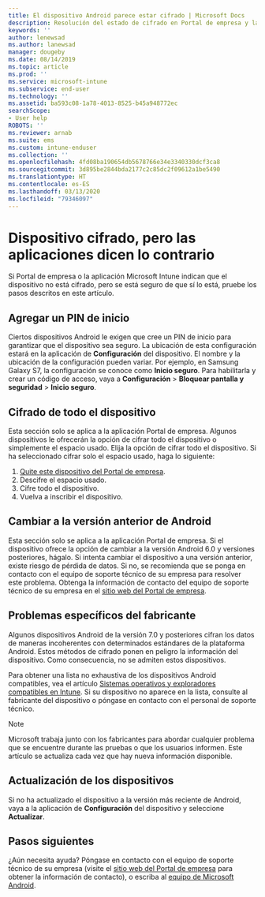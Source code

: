 ```yaml
---
title: El dispositivo Android parece estar cifrado | Microsoft Docs
description: Resolución del estado de cifrado en Portal de empresa y la aplicación Microsoft Intune
keywords: ''
author: lenewsad
ms.author: lanewsad
manager: dougeby
ms.date: 08/14/2019
ms.topic: article
ms.prod: ''
ms.service: microsoft-intune
ms.subservice: end-user
ms.technology: ''
ms.assetid: ba593c08-1a78-4013-8525-b45a948772ec
searchScope:
- User help
ROBOTS: ''
ms.reviewer: arnab
ms.suite: ems
ms.custom: intune-enduser
ms.collection: ''
ms.openlocfilehash: 4fd08ba190654db5678766e34e3340330dcf3ca8
ms.sourcegitcommit: 3d895be2844bda2177c2c85dc2f09612a1be5490
ms.translationtype: HT
ms.contentlocale: es-ES
ms.lasthandoff: 03/13/2020
ms.locfileid: "79346097"
---
```

# <a name="device-encrypted-but-apps-say-otherwise"></a>Dispositivo cifrado, pero las aplicaciones dicen lo contrario

Si Portal de empresa o la aplicación Microsoft Intune indican que el dispositivo no está cifrado, pero se está seguro de que sí lo está, pruebe los pasos descritos en este artículo.  

## <a name="add-a-startup-pin"></a>Agregar un PIN de inicio

Ciertos dispositivos Android le exigen que cree un PIN de inicio para garantizar que el dispositivo sea seguro. La ubicación de esta configuración estará en la aplicación de **Configuración** del dispositivo. El nombre y la ubicación de la configuración pueden variar. Por ejemplo, en Samsung Galaxy S7, la configuración se conoce como **Inicio seguro**. Para habilitarla y crear un código de acceso, vaya a **Configuración** > **Bloquear pantalla y seguridad** > **Inicio seguro**.  

## <a name="encrypt-the-entire-device"></a>Cifrado de todo el dispositivo

Esta sección solo se aplica a la aplicación Portal de empresa. Algunos dispositivos le ofrecerán la opción de cifrar todo el dispositivo o simplemente el espacio usado. Elija la opción de cifrar todo el dispositivo. Si ha seleccionado cifrar solo el espacio usado, haga lo siguiente:

1. [Quite este dispositivo del Portal de empresa](unenroll-your-device-from-intune-android.md).
2. Descifre el espacio usado.  
3. Cifre todo el dispositivo.  
4. Vuelva a inscribir el dispositivo.  

## <a name="downgrade-your-version-of-android"></a>Cambiar a la versión anterior de Android

Esta sección solo se aplica a la aplicación Portal de empresa. Si el dispositivo ofrece la opción de cambiar a la versión Android 6.0 y versiones posteriores, hágalo. Si intenta cambiar el dispositivo a una versión anterior, existe riesgo de pérdida de datos. Si no, se recomienda que se ponga en contacto con el equipo de soporte técnico de su empresa para resolver este problema. Obtenga la información de contacto del equipo de soporte técnico de su empresa en el [sitio web del Portal de empresa](https://go.microsoft.com/fwlink/?linkid=2010980).  

## <a name="specific-manufacturer-issues"></a>Problemas específicos del fabricante

Algunos dispositivos Android de la versión 7.0 y posteriores cifran los datos de maneras incoherentes con determinados estándares de la plataforma Android. Estos métodos de cifrado ponen en peligro la información del dispositivo. Como consecuencia, no se admiten estos dispositivos.

Para obtener una lista no exhaustiva de los dispositivos Android compatibles, vea el artículo [Sistemas operativos y exploradores compatibles en Intune](https://docs.microsoft.com/intune/fundamentals/supported-devices-browsers#supported-samsung-knox-standard-devices). Si su dispositivo no aparece en la lista, consulte al fabricante del dispositivo o póngase en contacto con el personal de soporte técnico.

> [!Note]
> Microsoft trabaja junto con los fabricantes para abordar cualquier problema que se encuentre durante las pruebas o que los usuarios informen. Este artículo se actualiza cada vez que hay nueva información disponible.

## <a name="update-devices"></a>Actualización de los dispositivos

Si no ha actualizado el dispositivo a la versión más reciente de Android, vaya a la aplicación de **Configuración** del dispositivo y seleccione **Actualizar**.  

## <a name="next-steps"></a>Pasos siguientes

¿Aún necesita ayuda? Póngase en contacto con el equipo de soporte técnico de su empresa (visite el [sitio web del Portal de empresa](https://go.microsoft.com/fwlink/?linkid=2010980) para obtener la información de contacto), o escriba al <a href="mailto:wintunedroidfbk@microsoft.com?subject=I'm having trouble with enrolling my Android device&body=Describe the issue you're experiencing here.">equipo de Microsoft Android</a>.  
